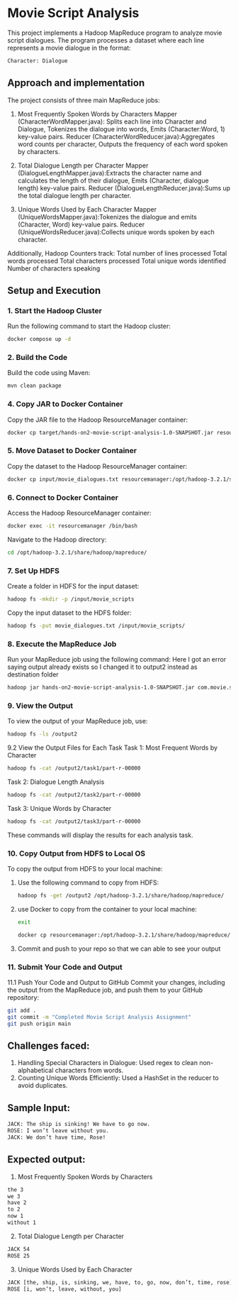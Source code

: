 
# Movie Script Analysis

This project implements a Hadoop MapReduce program to analyze movie script dialogues. The program processes a dataset where each line represents a movie dialogue in the format:
```bash
Character: Dialogue
```

## Approach and implementation
The project consists of three main MapReduce jobs:
1. Most Frequently Spoken Words by Characters
Mapper (CharacterWordMapper.java): Splits each line into Character and Dialogue, Tokenizes the dialogue into words, Emits (Character:Word, 1) key-value pairs.
Reducer (CharacterWordReducer.java):Aggregates word counts per character, Outputs the frequency of each word spoken by characters.

2. Total Dialogue Length per Character
Mapper (DialogueLengthMapper.java):Extracts the character name and calculates the length of their dialogue, Emits (Character, dialogue length) key-value pairs.
Reducer (DialogueLengthReducer.java):Sums up the total dialogue length per character.

3. Unique Words Used by Each Character
Mapper (UniqueWordsMapper.java):Tokenizes the dialogue and emits (Character, Word) key-value pairs.
Reducer (UniqueWordsReducer.java):Collects unique words spoken by each character.

Additionally, Hadoop Counters track:
Total number of lines processed
Total words processed
Total characters processed
Total unique words identified
Number of characters speaking

## Setup and Execution

### 1. **Start the Hadoop Cluster**

Run the following command to start the Hadoop cluster:

```bash
docker compose up -d
```

### 2. **Build the Code**

Build the code using Maven:

```bash
mvn clean package
```

### 4. **Copy JAR to Docker Container**

Copy the JAR file to the Hadoop ResourceManager container:

```bash
docker cp target/hands-on2-movie-script-analysis-1.0-SNAPSHOT.jar resourcemanager:/opt/hadoop-3.2.1/share/hadoop/mapreduce/
```

### 5. **Move Dataset to Docker Container**

Copy the dataset to the Hadoop ResourceManager container:

```bash
docker cp input/movie_dialogues.txt resourcemanager:/opt/hadoop-3.2.1/share/hadoop/mapreduce/
```

### 6. **Connect to Docker Container**

Access the Hadoop ResourceManager container:

```bash
docker exec -it resourcemanager /bin/bash
```

Navigate to the Hadoop directory:

```bash
cd /opt/hadoop-3.2.1/share/hadoop/mapreduce/
```

### 7. **Set Up HDFS**

Create a folder in HDFS for the input dataset:

```bash
hadoop fs -mkdir -p /input/movie_scripts
```

Copy the input dataset to the HDFS folder:

```bash
hadoop fs -put movie_dialogues.txt /input/movie_scripts/
```

### 8. **Execute the MapReduce Job**

Run your MapReduce job using the following command: Here I got an error saying output already exists so I changed it to output2 instead as destination folder

```bash
hadoop jar hands-on2-movie-script-analysis-1.0-SNAPSHOT.jar com.movie.script.analysis.MovieScriptAnalysis /input/movie_scripts/movie_dialogues.txt /output2
```

### 9. **View the Output**

To view the output of your MapReduce job, use:

```bash
hadoop fs -ls /output2
```
9.2 View the Output Files for Each Task
Task 1: Most Frequent Words by Character
```bash
hadoop fs -cat /output2/task1/part-r-00000
```
Task 2: Dialogue Length Analysis
```bash
hadoop fs -cat /output2/task2/part-r-00000
```
Task 3: Unique Words by Character
```bash
hadoop fs -cat /output2/task3/part-r-00000
```
These commands will display the results for each analysis task.

### 10. **Copy Output from HDFS to Local OS**
To copy the output from HDFS to your local machine:
1. Use the following command to copy from HDFS:
    ```bash
    hadoop fs -get /output2 /opt/hadoop-3.2.1/share/hadoop/mapreduce/
    ```
2. use Docker to copy from the container to your local machine:
   ```bash
   exit 
   ```
    ```bash
    docker cp resourcemanager:/opt/hadoop-3.2.1/share/hadoop/mapreduce/output2/ ./output2/
    ```
3. Commit and push to your repo so that we can able to see your output

### 11. Submit Your Code and Output
11.1 Push Your Code and Output to GitHub
Commit your changes, including the output from the MapReduce job, and push them to your GitHub repository:
```bash
git add .
git commit -m "Completed Movie Script Analysis Assignment"
git push origin main
```

## Challenges faced: 
 1. Handling Special Characters in Dialogue: Used regex to clean non-alphabetical characters from words.
 2. Counting Unique Words Efficiently: Used a HashSet in the reducer to avoid duplicates.

## Sample Input: 
 ```bash
JACK: The ship is sinking! We have to go now.
ROSE: I won’t leave without you.
JACK: We don’t have time, Rose!
   ```

## Expected output: 
1. Most Frequently Spoken Words by Characters
 ```bash
the 3
we 3
have 2
to 2
now 1
without 1
   ```

2. Total Dialogue Length per Character
 ```bash
JACK 54
ROSE 25
   ```

3. Unique Words Used by Each Character
 ```bash
JACK [the, ship, is, sinking, we, have, to, go, now, don’t, time, rose]
ROSE [i, won’t, leave, without, you]
   ```
